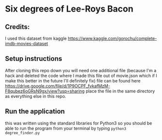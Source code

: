 # Six degrees of Lee-Roys Bacon

## Credits:
I used this dataset from kaggle
https://www.kaggle.com/gorochu/complete-imdb-movies-dataset

## Setup instructions
After cloning this repo down you will need one additional file (because I'm a hack and deleted the code where I made this file out of movie.json which if I make this better in the future I'll definitely fix)
file can be found here
https://drive.google.com/file/d/1P9OCPF_fvkafMzM-F8qubez6oGRsN9gx/view?usp=sharing
place the file in the same directory as everything else in this repo.

## Run the application
this was written using the standard libraries for Python3 so you should be able to run the program from your terminal by typing 
`python3 degree_finder.py`
